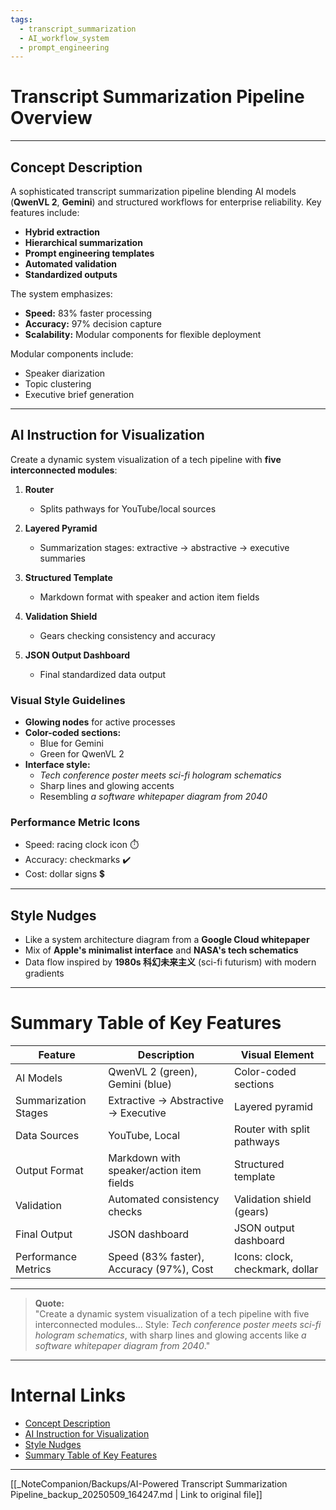 ```yaml
---
tags:
  - transcript_summarization
  - AI_workflow_system
  - prompt_engineering
---
```

# Transcript Summarization Pipeline Overview

---

## Concept Description

A sophisticated transcript summarization pipeline blending AI models (**QwenVL 2**, **Gemini**) and structured workflows for enterprise reliability. Key features include:

- **Hybrid extraction**
- **Hierarchical summarization**
- **Prompt engineering templates**
- **Automated validation**
- **Standardized outputs**

The system emphasizes:

- **Speed:** 83% faster processing
- **Accuracy:** 97% decision capture
- **Scalability:** Modular components for flexible deployment

Modular components include:

- Speaker diarization
- Topic clustering
- Executive brief generation

---

## AI Instruction for Visualization

Create a dynamic system visualization of a tech pipeline with **five interconnected modules**:

1. **Router**  
   - Splits pathways for YouTube/local sources

2. **Layered Pyramid**  
   - Summarization stages: extractive → abstractive → executive summaries

3. **Structured Template**  
   - Markdown format with speaker and action item fields

4. **Validation Shield**  
   - Gears checking consistency and accuracy

5. **JSON Output Dashboard**  
   - Final standardized data output

### Visual Style Guidelines

- **Glowing nodes** for active processes
- **Color-coded sections:**  
  - Blue for Gemini  
  - Green for QwenVL 2
- **Interface style:**  
  - *Tech conference poster meets sci-fi hologram schematics*  
  - Sharp lines and glowing accents  
  - Resembling *a software whitepaper diagram from 2040*

### Performance Metric Icons

- Speed: racing clock icon ⏱️  
- Accuracy: checkmarks ✔️  
- Cost: dollar signs 💲

---

## Style Nudges

- Like a system architecture diagram from a **Google Cloud whitepaper**
- Mix of **Apple's minimalist interface** and **NASA's tech schematics**
- Data flow inspired by **1980s 科幻未来主义** (sci-fi futurism) with modern gradients

---

# Summary Table of Key Features

| Feature                  | Description                                      | Visual Element                  |
|--------------------------|------------------------------------------------|--------------------------------|
| AI Models                | QwenVL 2 (green), Gemini (blue)                 | Color-coded sections           |
| Summarization Stages     | Extractive → Abstractive → Executive             | Layered pyramid                |
| Data Sources             | YouTube, Local                                   | Router with split pathways     |
| Output Format            | Markdown with speaker/action item fields         | Structured template            |
| Validation               | Automated consistency checks                      | Validation shield (gears)      |
| Final Output             | JSON dashboard                                   | JSON output dashboard          |
| Performance Metrics      | Speed (83% faster), Accuracy (97%), Cost         | Icons: clock, checkmark, dollar|

---

> **Quote:**  
> "Create a dynamic system visualization of a tech pipeline with five interconnected modules... Style: *Tech conference poster meets sci-fi hologram schematics*, with sharp lines and glowing accents like *a software whitepaper diagram from 2040*."

---

# Internal Links

- [Concept Description](#concept-description)  
- [AI Instruction for Visualization](#ai-instruction-for-visualization)  
- [Style Nudges](#style-nudges)  
- [Summary Table of Key Features](#summary-table-of-key-features)

---
[[_NoteCompanion/Backups/AI-Powered Transcript Summarization Pipeline_backup_20250509_164247.md | Link to original file]]